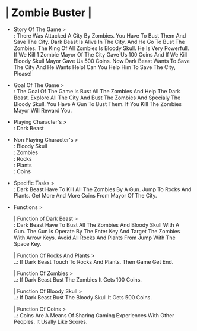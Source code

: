 # | Zombie Buster |

* Story Of The Game >                                                                                                                                 
: There Was Attacked A City By Zombies. You Have To Bust Them And Save The City. Dark Beast Is Alive In The City. And He Go To Bust The Zombies. The King Of All Zombies Is Bloody Skull. He Is Very Powerfull. If We Kill 1 Zombie Mayor Of The City Gave Us 100 Coins And If We Kill Bloody Skull Mayor Gave Us 500 Coins. Now Dark Beast Wants To Save The City And He Wants Help! Can You Help Him To Save The City, Please!                                                                                    
                                    
* Goal Of The Game >                                                                                                                     
: The Goal Of The Game Is Bust All The Zombies And Help The Dark Beast. Explore All The City And Bust The Zombies And Specialy The Bloody Skull. You Have A Gun To Bust Them. If You Kill The Zombies Mayor Will Reward You.                                                                                                                                     

* Playing Character's >                                                                  
: Dark Beast                                                                                                                                                                     

* Non Playing Character's >                                                                                                                                       
: Bloody Skull                                                                                                                                                                   
: Zombies                                                                                                                                                                       
: Rocks                                                                                                                                                                         
: Plants                                                                                                                                                                         
: Coins                                                                                                                                                                         


* Specific Tasks >                                                                                                                                       
: Dark Beast Have To Kill All The Zombies By A Gun. Jump To Rocks And Plants. Get More And More Coins From Mayor Of The City.                                                   

* Functions >                                                                                                                                                                   

  | Function of Dark Beast >                                                                                                                                                   
     : Dark Beast Have To Bust All The Zombies And Bloody Skull With A Gun. The Gun Is Operate By The Enter Key And Target The Zombies With Arrow Keys. Avoid All Rocks And Plants From Jump With The Space Key.                                                                                                                                             

  | Function Of Rocks And Plants >                                                                                                                                            
  ..: If Dark Beast Touch To Rocks And Plants. Then Game Get End.                                                                                                            

  | Function Of Zombies >                                                                                                                                                      
  ..: If Dark Beast Bust The Zombies It Gets 100 Coins.                                                                                                                      

  | Function Of Bloody Skull >                                                                                                                                                 
  ..: If Dark Beast Bust The Bloody Skull It Gets 500 Coins.                                                                                                                 

  | Function Of Coins >                                                                                                                                                        
  ..: Coins Are A Means Of Sharing Gaming Experiences With Other Peoples. It Usally Like Scores.
